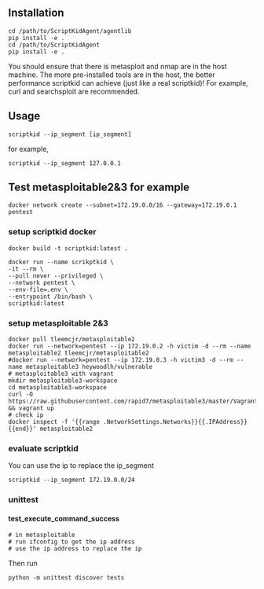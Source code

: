 ## Installation

```
cd /path/to/ScriptKidAgent/agentlib
pip install -e .
cd /path/to/ScriptKidAgent
pip install -e .
```

You should ensure that there is metasploit and nmap are in the host machine.
The more pre-installed tools are in the host, the better performance scriptkid can achieve (just like a real scriptkid)!
For example, curl and searchsploit are recommended.

## Usage

```
scriptkid --ip_segment [ip_segment]
```

for example,

```
scriptkid --ip_segment 127.0.0.1
```

## Test metasploitable2&3 for example

```shell
docker network create --subnet=172.19.0.0/16 --gateway=172.19.0.1 pentest 
```

### setup scriptkid docker

```shell
docker build -t scriptkid:latest .

docker run --name scrikptkid \
-it --rm \
--pull never --privileged \
--network pentest \
--env-file=.env \
--entrypoint /bin/bash \
scriptkid:latest
```

### setup metasploitable 2&3

```shell
docker pull tleemcjr/metasploitable2
docker run --network=pentest --ip 172.19.0.2 -h victim -d --rm --name metasploitable2 tleemcjr/metasploitable2
#docker run --network=pentest --ip 172.19.0.3 -h victim3 -d --rm --name metasploitable3 heywoodlh/vulnerable
# metasploitable3 with vagrant
mkdir metasploitable3-workspace
cd metasploitable3-workspace
curl -O https://raw.githubusercontent.com/rapid7/metasploitable3/master/Vagrantfile && vagrant up
# check ip
docker inspect -f '{{range .NetworkSettings.Networks}}{{.IPAddress}}{{end}}' metasploitable2
```

### evaluate scriptkid

You can use the ip to replace the ip_segment

```shell
scriptkid --ip_segment 172.19.0.0/24
```

### unittest

#### test_execute_command_success

```shell
# in metasploitable
# run ifconfig to get the ip address
# use the ip address to replace the ip
```

Then run

```shell
python -m unittest discover tests
```